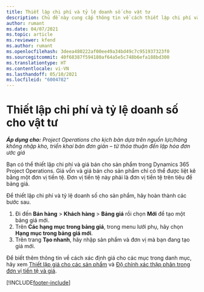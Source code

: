 ```yaml
---
title: Thiết lập chi phí và tỷ lệ doanh số cho vật tư
description: Chủ đề này cung cấp thông tin về cách thiết lập chi phí và tỷ lệ doanh số cho vật tư được dùng cho các dự án.
author: rumant
ms.date: 04/07/2021
ms.topic: article
ms.reviewer: kfend
ms.author: rumant
ms.openlocfilehash: 3deea480222af00ee49a34bd49c7c951937323f0
ms.sourcegitcommit: 40f68387f594180af64a5e5c748b6efa188bd300
ms.translationtype: HT
ms.contentlocale: vi-VN
ms.lasthandoff: 05/10/2021
ms.locfileid: "6004782"
---
```

# <a name="set-up-cost-and-sales-rates-for-materials"></a>Thiết lập chi phí và tỷ lệ doanh số cho vật tư

_**Áp dụng cho:** Project Operations cho kịch bản dựa trên nguồn lực/hàng không nhập kho, triển khai bản đơn giản – từ thỏa thuận đến lập hóa đơn ước giá_

Bạn có thể thiết lập chi phí và giá bán cho sản phẩm trong Dynamics 365 Project Operations. Giá vốn và giá bán cho sản phẩm chỉ có thể được liệt kê bằng một đơn vị tiền tệ. Đơn vị tiền tệ này phải là đơn vị tiền tệ trên tiêu đề bảng giá.

Để thiết lập chi phí và tỷ lệ doanh số cho sản phẩm, hãy hoàn thành các bước sau. 

1. Đi đến **Bán hàng** > **Khách hàng** > **Bảng giá** rồi chọn **Mới** để tạo một bảng giá mới. 
2. Trên **Các hạng mục trong bảng giá**, trong menu lưới phụ, hãy chọn **Hạng mục trong bảng giá mới**. 
3. Trên trang **Tạo nhanh**, hãy nhập sản phẩm và đơn vị mà bạn đang tạo giá mới.

Để biết thêm thông tin về cách xác định giá cho các mục trong danh mục, hãy xem [Thiết lập giá cho các sản phẩm](/dynamics365/sales-enterprise/create-price-lists-price-list-items-define-pricing-products.md) và [Độ chính xác thập phân trong đơn vị tiền tệ và giá](/dynamics365/sales-enterprise/decimal-precision-currency-pricing.md).

[!INCLUDE[footer-include](../includes/footer-banner.md)]
